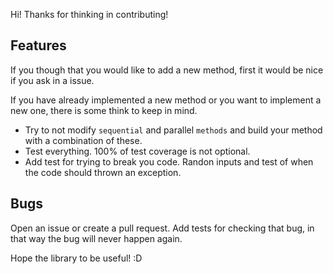 Hi! Thanks for thinking in contributing!

## Features

If you though that you would like to add a new method, first it would be nice if you ask in a issue.

If you have already implemented a new method or you want to implement a new one, there is some think to keep in mind.

- Try to not modify `sequential` and parallel `methods` and build your method with a combination of these. 
- Test everything. 100% of test coverage is not optional. 
- Add test for trying to break you code. Randon inputs and test of when the code should thrown an exception.

## Bugs

Open an issue or create a pull request. Add tests for checking that bug, in that way the bug will never happen again.

Hope the library to be useful! :D

